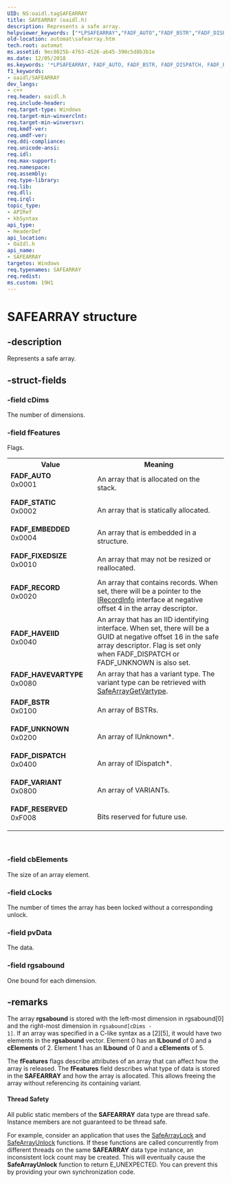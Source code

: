 ```yaml
---
UID: NS:oaidl.tagSAFEARRAY
title: SAFEARRAY (oaidl.h)
description: Represents a safe array.helpviewer_keywords: ["*LPSAFEARRAY","FADF_AUTO","FADF_BSTR","FADF_DISPATCH","FADF_EMBEDDED","FADF_FIXEDSIZE","FADF_HAVEIID","FADF_HAVEVARTYPE","FADF_RECORD","FADF_RESERVED","FADF_STATIC","FADF_UNKNOWN","FADF_VARIANT","LPSAFEARRAY","LPSAFEARRAY structure pointer [Automation]","SAFEARRAY","SAFEARRAY structure [Automation]","automat.safearray","oaidl/LPSAFEARRAY","oaidl/SAFEARRAY"]
old-location: automat\safearray.htm
tech.root: automat
ms.assetid: 9ec8025b-4763-4526-ab45-390c5d8b3b1e
ms.date: 12/05/2018
ms.keywords: '*LPSAFEARRAY, FADF_AUTO, FADF_BSTR, FADF_DISPATCH, FADF_EMBEDDED, FADF_FIXEDSIZE, FADF_HAVEIID, FADF_HAVEVARTYPE, FADF_RECORD, FADF_RESERVED, FADF_STATIC, FADF_UNKNOWN, FADF_VARIANT, LPSAFEARRAY, LPSAFEARRAY structure pointer [Automation], SAFEARRAY, SAFEARRAY structure [Automation], automat.safearray, oaidl/LPSAFEARRAY, oaidl/SAFEARRAY'
f1_keywords:
- oaidl/SAFEARRAY
dev_langs:
- c++
req.header: oaidl.h
req.include-header: 
req.target-type: Windows
req.target-min-winverclnt: 
req.target-min-winversvr: 
req.kmdf-ver: 
req.umdf-ver: 
req.ddi-compliance: 
req.unicode-ansi: 
req.idl: 
req.max-support: 
req.namespace: 
req.assembly: 
req.type-library: 
req.lib: 
req.dll: 
req.irql: 
topic_type:
- APIRef
- kbSyntax
api_type:
- HeaderDef
api_location:
- OaIdl.h
api_name:
- SAFEARRAY
targetos: Windows
req.typenames: SAFEARRAY
req.redist: 
ms.custom: 19H1
---
```


# SAFEARRAY structure


## -description


Represents a safe array.


## -struct-fields




### -field cDims

The number of dimensions.


### -field fFeatures

Flags.

<table>
<tr>
<th>Value</th>
<th>Meaning</th>
</tr>
<tr>
<td width="40%"><a id="FADF_AUTO"></a><a id="fadf_auto"></a><dl>
<dt><b>FADF_AUTO</b></dt>
<dt>0x0001</dt>
</dl>
</td>
<td width="60%">
An array that is allocated on the stack.


</td>
</tr>
<tr>
<td width="40%"><a id="FADF_STATIC"></a><a id="fadf_static"></a><dl>
<dt><b>FADF_STATIC</b></dt>
<dt>0x0002</dt>
</dl>
</td>
<td width="60%">
An array that is statically allocated.


</td>
</tr>
<tr>
<td width="40%"><a id="FADF_EMBEDDED"></a><a id="fadf_embedded"></a><dl>
<dt><b>FADF_EMBEDDED</b></dt>
<dt>0x0004</dt>
</dl>
</td>
<td width="60%">
An array that is embedded in a structure.


</td>
</tr>
<tr>
<td width="40%"><a id="FADF_FIXEDSIZE"></a><a id="fadf_fixedsize"></a><dl>
<dt><b>FADF_FIXEDSIZE</b></dt>
<dt>0x0010</dt>
</dl>
</td>
<td width="60%">
An array that may not be resized or reallocated.


</td>
</tr>
<tr>
<td width="40%"><a id="FADF_RECORD"></a><a id="fadf_record"></a><dl>
<dt><b>FADF_RECORD</b></dt>
<dt>0x0020</dt>
</dl>
</td>
<td width="60%">
An array that contains records. When set, there will be a pointer to the <a href="https://docs.microsoft.com/previous-versions/windows/desktop/api/oaidl/nn-oaidl-irecordinfo">IRecordInfo</a> interface at negative offset 4 in the array descriptor.


</td>
</tr>
<tr>
<td width="40%"><a id="FADF_HAVEIID"></a><a id="fadf_haveiid"></a><dl>
<dt><b>FADF_HAVEIID</b></dt>
<dt>0x0040</dt>
</dl>
</td>
<td width="60%">
An array that has an IID identifying interface. When set, there will be a GUID at negative offset 16 in the safe array descriptor. Flag is set only when FADF_DISPATCH or FADF_UNKNOWN is also set. 


</td>
</tr>
<tr>
<td width="40%"><a id="FADF_HAVEVARTYPE"></a><a id="fadf_havevartype"></a><dl>
<dt><b>FADF_HAVEVARTYPE</b></dt>
<dt>0x0080</dt>
</dl>
</td>
<td width="60%">
An array that has a variant type. The variant type can be retrieved with <a href="https://docs.microsoft.com/previous-versions/windows/desktop/automat/vartype">SafeArrayGetVartype</a>. 


</td>
</tr>
<tr>
<td width="40%"><a id="FADF_BSTR"></a><a id="fadf_bstr"></a><dl>
<dt><b>FADF_BSTR</b></dt>
<dt>0x0100</dt>
</dl>
</td>
<td width="60%">
An array of BSTRs.


</td>
</tr>
<tr>
<td width="40%"><a id="FADF_UNKNOWN"></a><a id="fadf_unknown"></a><dl>
<dt><b>FADF_UNKNOWN</b></dt>
<dt>0x0200</dt>
</dl>
</td>
<td width="60%">
An array of IUnknown*.


</td>
</tr>
<tr>
<td width="40%"><a id="FADF_DISPATCH"></a><a id="fadf_dispatch"></a><dl>
<dt><b>FADF_DISPATCH</b></dt>
<dt>0x0400</dt>
</dl>
</td>
<td width="60%">
An array of IDispatch*.


</td>
</tr>
<tr>
<td width="40%"><a id="FADF_VARIANT"></a><a id="fadf_variant"></a><dl>
<dt><b>FADF_VARIANT</b></dt>
<dt>0x0800</dt>
</dl>
</td>
<td width="60%">
An array of VARIANTs.


</td>
</tr>
<tr>
<td width="40%"><a id="FADF_RESERVED"></a><a id="fadf_reserved"></a><dl>
<dt><b>FADF_RESERVED</b></dt>
<dt>0xF008</dt>
</dl>
</td>
<td width="60%">
Bits reserved for future use.


</td>
</tr>
</table>
 


### -field cbElements

The size of an array element.


### -field cLocks

The number of times the array has been locked without a corresponding unlock.


### -field pvData

The data.


### -field rgsabound

One bound for each dimension.


## -remarks



The array <b>rgsabound</b> is stored with the left-most dimension in rgsabound[0] and the right-most dimension in <code>rgsabound[cDims - 1]</code>. If an array was specified in a C-like syntax as a [2][5], it would have two elements in the <b>rgsabound</b> vector. Element 0 has an <b>lLbound</b> of 0 and a <b>cElements</b> of 2. Element 1 has an <b>lLbound</b> of 0 and a <b>cElements</b> of 5.



The <b>fFeatures</b> flags describe attributes of an array that can affect how the array is released. The <b>fFeatures</b> field describes what type of data is stored in the <b>SAFEARRAY</b> and how the array is allocated. This allows freeing the array without referencing its containing variant.


#### Thread Safety

All public static members of the <b>SAFEARRAY</b> data type are thread safe. Instance members are not guaranteed to be thread safe.



For example, consider an application that uses the <a href="https://docs.microsoft.com/previous-versions/windows/desktop/api/oleauto/nf-oleauto-safearraylock">SafeArrayLock</a> and <a href="https://docs.microsoft.com/previous-versions/windows/desktop/api/oleauto/nf-oleauto-safearrayunlock">SafeArrayUnlock</a> functions. If these functions are called concurrently from different threads on the same <b>SAFEARRAY</b> data type instance, an inconsistent lock count may be created. This will eventually cause the <b>SafeArrayUnlock</b> function to return E_UNEXPECTED. You can prevent this by providing your own synchronization code.




